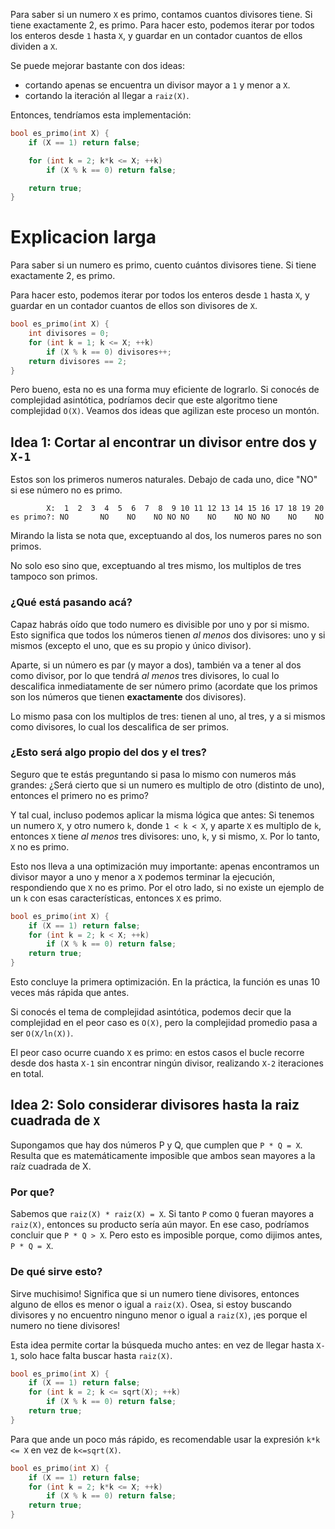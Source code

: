 Para saber si un numero `X` es primo, contamos cuantos divisores tiene. Si tiene exactamente 2, es primo. Para hacer esto, podemos iterar por todos los enteros desde `1` hasta `X`, y guardar en un contador cuantos de ellos dividen a `X`.

Se puede mejorar bastante con dos ideas:

 - cortando apenas se encuentra un divisor mayor a `1` y menor a `X`.
 - cortando la iteración al llegar a `raiz(X)`.

Entonces, tendríamos esta implementación:

```c++
bool es_primo(int X) {
    if (X == 1) return false;

    for (int k = 2; k*k <= X; ++k)
        if (X % k == 0) return false;

    return true;
}
```

# Explicacion larga

Para saber si un numero es primo, cuento cuántos divisores tiene. Si tiene exactamente 2, es primo.

Para hacer esto, podemos iterar por todos los enteros desde `1` hasta `X`, y guardar en un contador cuantos de ellos son divisores de `X`.

```c++
bool es_primo(int X) {
    int divisores = 0;
    for (int k = 1; k <= X; ++k)
        if (X % k == 0) divisores++;
    return divisores == 2;
}
```

Pero bueno, esta no es una forma muy eficiente de lograrlo. Si conocés de complejidad asintótica, podríamos decir que este algoritmo tiene complejidad `O(X)`. Veamos dos ideas que agilizan este proceso un montón.

## Idea 1: Cortar al encontrar un divisor entre dos y `X-1`

Estos son los primeros numeros naturales. Debajo de cada uno, dice "NO" si ese número no es primo.

```
        X:  1  2  3  4  5  6  7  8  9 10 11 12 13 14 15 16 17 18 19 20
es primo?: NO       NO    NO    NO NO NO    NO    NO NO NO    NO    NO
```

Mirando la lista se nota que, exceptuando al dos, los numeros pares no son primos.

No solo eso sino que, exceptuando al tres mismo, los multiplos de tres tampoco son primos.

### ¿Qué está pasando acá?

Capaz habrás oído que todo numero es divisible por uno y por si mismo. Esto significa que todos los números tienen *al menos* dos divisores: uno y si mismos (excepto el uno, que es su propio y único divisor).

Aparte, si un número es par (y mayor a dos), también va a tener al dos como divisor, por lo que tendrá *al menos* tres divisores, lo cual lo descalifica inmediatamente de ser número primo (acordate que los primos son los números que tienen **exactamente** dos divisores).

Lo mismo pasa con los multiplos de tres: tienen al uno, al tres, y a si mismos como divisores, lo cual los descalifica de ser primos.

### ¿Esto será algo propio del dos y el tres?

Seguro que te estás preguntando si pasa lo mismo con numeros más grandes: ¿Será cierto que si un numero es multiplo de otro (distinto de uno), entonces el primero no es primo?

Y tal cual, incluso podemos aplicar la misma lógica que antes: Si tenemos un numero `X`, y otro numero `k`, donde `1 < k < X`, y aparte `X` es multiplo de `k`, entonces `X` tiene *al menos* tres divisores: uno, `k`, y si mismo, `X`. Por lo tanto, `X` no es primo.

Esto nos lleva a una optimización muy importante: apenas encontramos un divisor mayor a uno y menor a `X` podemos terminar la ejecución, respondiendo que `X` no es primo. Por el otro lado, si no existe un ejemplo de un `k` con esas características, entonces `X` es primo.

```c++
bool es_primo(int X) {
    if (X == 1) return false;
    for (int k = 2; k < X; ++k)
        if (X % k == 0) return false;
    return true;
}
```

Esto concluye la primera optimización. En la práctica, la función es unas 10 veces más rápida que antes.

Si conocés el tema de complejidad asintótica, podemos decir que la complejidad en el peor caso es `O(X)`, pero la complejidad promedio pasa a ser `O(X/ln(X))`.

El peor caso ocurre cuando `X` es primo: en estos casos el bucle recorre desde dos hasta `X-1` sin encontrar ningún divisor, realizando `X-2` iteraciones en total.

## Idea 2: Solo considerar divisores hasta la raiz cuadrada de `X`

Supongamos que hay dos números P y Q, que cumplen que `P * Q = X`. Resulta que
es matemáticamente imposible que ambos sean mayores a la raíz cuadrada de X.

### Por que?

Sabemos que `raiz(X) * raiz(X) = X`. Si tanto `P` como `Q` fueran mayores a
`raiz(X)`, entonces su producto sería aún mayor. En ese caso, podríamos concluir
que `P * Q > X`. Pero esto es imposible porque, como dijimos antes, `P * Q = X`.

### De qué sirve esto?

Sirve muchisimo! Significa que si un numero tiene divisores, entonces alguno de
ellos es menor o igual a `raiz(X)`. Osea, si estoy buscando divisores y no
encuentro ninguno menor o igual a `raiz(X)`, ¡es porque el numero no tiene divisores!

Esta idea permite cortar la búsqueda mucho antes: en vez de llegar hasta
`X-1`, solo hace falta buscar hasta `raiz(X)`.

```c++
bool es_primo(int X) {
    if (X == 1) return false;
    for (int k = 2; k <= sqrt(X); ++k)
        if (X % k == 0) return false;
    return true;
}
```

Para que ande un poco más rápido, es recomendable usar la expresión `k*k <= X`
en vez de `k<=sqrt(X)`.


```c++
bool es_primo(int X) {
    if (X == 1) return false;
    for (int k = 2; k*k <= X; ++k)
        if (X % k == 0) return false;
    return true;
}
```
